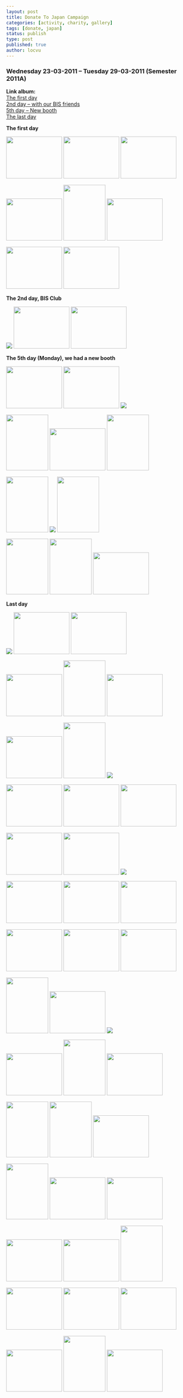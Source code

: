 ```yaml
---
layout: post
title: Donate To Japan Campaign
categories: [activity, charity, gallery]
tags: [donate, japan]
status: publish
type: post
published: true
author: locvu
---
```


> 

<h3>Wednesday 23-03-2011 – Tuesday 29-03-2011 (Semester 2011A)</h3>
<p><strong>Link album:</strong><br>
  <a href="http://img713.imageshack.us/g/img0905k.jpg/" target="_blank">The first day</a><br>
  <a href="http://img851.imageshack.us/g/img0908s.jpg/" target="_blank">2nd day – with our BIS friends</a><br>
  <a href="http://img263.imageshack.us/g/img0936c.jpg/" target="_blank">5th day – New booth</a><br>
  <a href="http://img703.imageshack.us/g/img0946j.jpg/" target="_blank">The last day</a></p>
<p><strong>The first day</strong></p>
<p><a href="http://i1.wp.com/img847.imageshack.us/i/img0892f.jpg/" target="_blank"><img src="http://i2.wp.com/img847.imageshack.us/img847/7858/img0892f.th.jpg?w=940" border="0" width="150" height="113"></a> <a href="http://i0.wp.com/img560.imageshack.us/i/img0893c.jpg/" target="_blank"><img src="http://i1.wp.com/img560.imageshack.us/img560/1148/img0893c.th.jpg?w=940" border="0" width="150" height="113"></a> <a href="http://i0.wp.com/img841.imageshack.us/i/img0895v.jpg/" target="_blank"><img src="http://i1.wp.com/img841.imageshack.us/img841/9664/img0895v.th.jpg?w=940" border="0" width="150" height="113"></a></p>
<p><a href="http://i2.wp.com/img694.imageshack.us/i/img0900n.jpg/" target="_blank"><img src="http://i0.wp.com/img694.imageshack.us/img694/96/img0900n.th.jpg?w=940" border="0" width="150" height="113"></a> <a href="http://i1.wp.com/img683.imageshack.us/i/img0901l.jpg/" target="_blank"><img src="http://i0.wp.com/img683.imageshack.us/img683/305/img0901l.th.jpg?w=940" border="0" width="113" height="150"></a> <a href="http://i1.wp.com/img204.imageshack.us/i/img0902ew.jpg/" target="_blank"><img src="http://i2.wp.com/img204.imageshack.us/img204/4628/img0902ew.th.jpg?w=940" border="0" width="150" height="113"></a></p>
<p><a href="http://i1.wp.com/img849.imageshack.us/i/img0904j.jpg/" target="_blank"><img src="http://i2.wp.com/img849.imageshack.us/img849/4800/img0904j.th.jpg?w=940" border="0" width="150" height="113"></a> <a href="http://i2.wp.com/img713.imageshack.us/i/img0905k.jpg/" target="_blank"><img src="http://i2.wp.com/img713.imageshack.us/img713/8861/img0905k.th.jpg?w=940" border="0" width="150" height="113"></a><br>
</p>
<p><strong>The 2nd day, BIS Club</strong></p>
<p><a href="http://i0.wp.com/img851.imageshack.us/i/img0908s.jpg/" target="_blank"><img src="http://i0.wp.com/img851.imageshack.us/img851/3298/img0908s.th.jpg?w=940" border="0" data-recalc-dims="1"></a> <a href="http://i1.wp.com/img189.imageshack.us/i/img0909z.jpg/" target="_blank"><img src="http://i0.wp.com/img189.imageshack.us/img189/4779/img0909z.th.jpg?w=940" border="0" width="150" height="113"></a> <a href="http://i2.wp.com/img861.imageshack.us/i/img0910vo.jpg/" target="_blank"><img src="http://i1.wp.com/img861.imageshack.us/img861/2361/img0910vo.th.jpg?w=940" border="0" width="150" height="113"></a><br>
</p>
<p><strong>The 5th day (Monday), we had a new booth</strong></p>
<p><a href="http://i0.wp.com/img824.imageshack.us/i/img0913l.jpg/" target="_blank"><img src="http://i1.wp.com/img824.imageshack.us/img824/3147/img0913l.th.jpg?w=940" border="0" width="150" height="113"></a> <a href="http://i2.wp.com/img861.imageshack.us/i/img0915v.jpg/" target="_blank"><img src="http://i2.wp.com/img861.imageshack.us/img861/8917/img0915v.th.jpg?w=940" border="0" width="150" height="113"></a> <a href="http://i2.wp.com/img121.imageshack.us/i/img0918e.jpg/" target="_blank"><img src="http://i2.wp.com/img121.imageshack.us/img121/6073/img0918e.th.jpg?w=940" border="0" data-recalc-dims="1"></a></p>
<p><a href="http://i1.wp.com/img194.imageshack.us/i/img0921co.jpg/" target="_blank"><img src="http://i2.wp.com/img194.imageshack.us/img194/8651/img0921co.th.jpg?w=940" border="0" width="113" height="150"></a> <a href="http://i0.wp.com/img62.imageshack.us/i/img0922m.jpg/" target="_blank"><img src="http://i1.wp.com/img62.imageshack.us/img62/5369/img0922m.th.jpg?w=940" border="0" width="150" height="113"></a> <a href="http://i0.wp.com/img860.imageshack.us/i/img0924r.jpg/" target="_blank"><img src="http://i1.wp.com/img860.imageshack.us/img860/2729/img0924r.th.jpg?w=940" border="0" width="113" height="150"></a></p>
<p><a href="http://i2.wp.com/img190.imageshack.us/i/img0928jt.jpg/" target="_blank"><img src="http://i2.wp.com/img190.imageshack.us/img190/2746/img0928jt.th.jpg?w=940" border="0" width="113" height="150"></a> <a href="http://i0.wp.com/img109.imageshack.us/i/img0929rp.jpg/" target="_blank"><img src="http://i0.wp.com/img109.imageshack.us/img109/8191/img0929rp.th.jpg?w=940" border="0" data-recalc-dims="1"></a> <a href="http://i1.wp.com/img835.imageshack.us/i/img0931k.jpg/" target="_blank"><img src="http://i2.wp.com/img835.imageshack.us/img835/3762/img0931k.th.jpg?w=940" border="0" width="113" height="150"></a></p>
<p><a href="http://i0.wp.com/img847.imageshack.us/i/img0933c.jpg/" target="_blank"><img src="http://i0.wp.com/img847.imageshack.us/img847/7789/img0933c.th.jpg?w=940" border="0" width="113" height="150"></a> <a href="http://i1.wp.com/img825.imageshack.us/i/img0935e.jpg/" target="_blank"><img src="http://i1.wp.com/img825.imageshack.us/img825/111/img0935e.th.jpg?w=940" border="0" width="113" height="150"></a> <a href="http://i2.wp.com/img263.imageshack.us/i/img0936c.jpg/" target="_blank"><img src="http://i0.wp.com/img263.imageshack.us/img263/1622/img0936c.th.jpg?w=940" border="0" width="150" height="113"></a><br>
</p>
<p><strong>Last day</strong></p>
<p><a href="http://i2.wp.com/img696.imageshack.us/i/img0938er.jpg/" target="_blank"><img src="http://i0.wp.com/img696.imageshack.us/img696/430/img0938er.th.jpg?w=940" border="0" data-recalc-dims="1"></a> <a href="http://i0.wp.com/img703.imageshack.us/i/img0946j.jpg/" target="_blank"><img src="http://i0.wp.com/img703.imageshack.us/img703/9738/img0946j.th.jpg?w=940" border="0" width="150" height="113"></a> <a href="http://i1.wp.com/img862.imageshack.us/i/img0947k.jpg/" target="_blank"><img src="http://i0.wp.com/img862.imageshack.us/img862/7130/img0947k.th.jpg?w=940" border="0" width="150" height="113"></a></p>
<p><a href="http://i0.wp.com/img135.imageshack.us/i/img0948z.jpg/" target="_blank"><img src="http://i0.wp.com/img135.imageshack.us/img135/2994/img0948z.th.jpg?w=940" border="0" width="150" height="113"></a> <a href="http://i1.wp.com/img849.imageshack.us/i/img0950z.jpg/" target="_blank"><img src="http://i0.wp.com/img849.imageshack.us/img849/9375/img0950z.th.jpg?w=940" border="0" width="113" height="150"></a> <a href="http://i1.wp.com/img59.imageshack.us/i/img0952ac.jpg/" target="_blank"><img src="http://i1.wp.com/img59.imageshack.us/img59/6466/img0952ac.th.jpg?w=940" border="0" width="150" height="113"></a></p>
<p><a href="http://i2.wp.com/img687.imageshack.us/i/img0953ho.jpg/" target="_blank"><img src="http://i1.wp.com/img687.imageshack.us/img687/3200/img0953ho.th.jpg?w=940" border="0" width="150" height="113"></a> <a href="http://i2.wp.com/img135.imageshack.us/i/img0954e.jpg/" target="_blank"><img src="http://i1.wp.com/img135.imageshack.us/img135/5558/img0954e.th.jpg?w=940" border="0" width="113" height="150"></a> <a href="http://i0.wp.com/img215.imageshack.us/i/img0957u.jpg/" target="_blank"><img src="http://i1.wp.com/img215.imageshack.us/img215/8879/img0957u.th.jpg?w=940" border="0" data-recalc-dims="1"></a></p>
<p><a href="http://i0.wp.com/img641.imageshack.us/i/img0965o.jpg/" target="_blank"><img src="http://i2.wp.com/img641.imageshack.us/img641/9266/img0965o.th.jpg?w=940" border="0" width="150" height="113"></a> <a href="http://i0.wp.com/img683.imageshack.us/i/img0971d.jpg/" target="_blank"><img src="http://i2.wp.com/img683.imageshack.us/img683/9070/img0971d.th.jpg?w=940" border="0" width="150" height="113"></a> <a href="http://i1.wp.com/img189.imageshack.us/i/img0975q.jpg/" target="_blank"><img src="http://i0.wp.com/img189.imageshack.us/img189/4021/img0975q.th.jpg?w=940" border="0" width="150" height="113"></a></p>
<p><a href="http://i2.wp.com/img541.imageshack.us/i/img0976ah.jpg/" target="_blank"><img src="http://i0.wp.com/img541.imageshack.us/img541/22/img0976ah.th.jpg?w=940" border="0" width="150" height="113"></a> <a href="http://i2.wp.com/img263.imageshack.us/i/img0978g.jpg/" target="_blank"><img src="http://i2.wp.com/img263.imageshack.us/img263/913/img0978g.th.jpg?w=940" border="0" width="150" height="113"></a> <a href="http://i1.wp.com/img52.imageshack.us/i/img0979qz.jpg/" target="_blank"><img src="http://i0.wp.com/img52.imageshack.us/img52/2761/img0979qz.th.jpg?w=940" border="0" data-recalc-dims="1"></a></p>
<p><a href="http://i0.wp.com/img806.imageshack.us/i/img0980o.jpg/" target="_blank"><img src="http://i2.wp.com/img806.imageshack.us/img806/2543/img0980o.th.jpg?w=940" border="0" width="150" height="113"></a> <a href="http://i1.wp.com/img823.imageshack.us/i/img0982n.jpg/" target="_blank"><img src="http://i1.wp.com/img823.imageshack.us/img823/6139/img0982n.th.jpg?w=940" border="0" width="150" height="113"></a> <a href="http://i1.wp.com/img194.imageshack.us/i/img0983vv.jpg/" target="_blank"><img src="http://i1.wp.com/img194.imageshack.us/img194/7268/img0983vv.th.jpg?w=940" border="0" width="150" height="113"></a></p>
<p><a href="http://i2.wp.com/img854.imageshack.us/i/img0984u.jpg/" target="_blank"><img src="http://i1.wp.com/img854.imageshack.us/img854/151/img0984u.th.jpg?w=940" border="0" width="150" height="113"></a> <a href="http://i2.wp.com/img829.imageshack.us/i/img0987vq.jpg/" target="_blank"><img src="http://i2.wp.com/img829.imageshack.us/img829/4919/img0987vq.th.jpg?w=940" border="0" width="150" height="113"></a> <a href="http://i2.wp.com/img88.imageshack.us/i/img0988ur.jpg/" target="_blank"><img src="http://i0.wp.com/img88.imageshack.us/img88/120/img0988ur.th.jpg?w=940" border="0" width="150" height="113"></a></p>
<p><a href="http://i2.wp.com/img141.imageshack.us/i/img0990an.jpg/" target="_blank"><img src="http://i1.wp.com/img141.imageshack.us/img141/676/img0990an.th.jpg?w=940" border="0" width="113" height="150"></a> <a href="http://i2.wp.com/img835.imageshack.us/i/img0992o.jpg/" target="_blank"><img src="http://i1.wp.com/img835.imageshack.us/img835/422/img0992o.th.jpg?w=940" border="0" width="150" height="113"></a> <a href="http://i0.wp.com/img140.imageshack.us/i/img0993tx.jpg/" target="_blank"><img src="http://i2.wp.com/img140.imageshack.us/img140/7459/img0993tx.th.jpg?w=940" border="0" data-recalc-dims="1"></a></p>
<p><a href="http://i0.wp.com/img830.imageshack.us/i/img0994u.jpg/" target="_blank"><img src="http://i1.wp.com/img830.imageshack.us/img830/1245/img0994u.th.jpg?w=940" border="0" width="150" height="113"></a> <a href="http://i0.wp.com/img840.imageshack.us/i/img0995i.jpg/" target="_blank"><img src="http://i1.wp.com/img840.imageshack.us/img840/8360/img0995i.th.jpg?w=940" border="0" width="113" height="150"></a> <a href="http://i2.wp.com/img843.imageshack.us/i/img0997l.jpg/" target="_blank"><img src="http://i2.wp.com/img843.imageshack.us/img843/9262/img0997l.th.jpg?w=940" border="0" width="150" height="113"></a></p>
<p><a href="http://i0.wp.com/img33.imageshack.us/i/img1000qs.jpg/" target="_blank"><img src="http://i2.wp.com/img33.imageshack.us/img33/6361/img1000qs.th.jpg?w=940" border="0" width="113" height="150"></a> <a href="http://i0.wp.com/img130.imageshack.us/i/img1001il.jpg/" target="_blank"><img src="http://i1.wp.com/img130.imageshack.us/img130/3536/img1001il.th.jpg?w=940" border="0" width="113" height="150"></a> <a href="http://i2.wp.com/img43.imageshack.us/i/img1002t.jpg/" target="_blank"><img src="http://i0.wp.com/img43.imageshack.us/img43/6421/img1002t.th.jpg?w=940" border="0" width="150" height="113"></a></p>
<p><a href="http://i0.wp.com/img200.imageshack.us/i/img1003h.jpg/" target="_blank"><img src="http://i1.wp.com/img200.imageshack.us/img200/9012/img1003h.th.jpg?w=940" border="0" width="113" height="150"></a> <a href="http://i0.wp.com/img857.imageshack.us/i/img1004s.jpg/" target="_blank"><img src="http://i2.wp.com/img857.imageshack.us/img857/3421/img1004s.th.jpg?w=940" border="0" width="150" height="113"></a> <a href="http://i1.wp.com/img838.imageshack.us/i/img1005g.jpg/" target="_blank"><img src="http://i0.wp.com/img838.imageshack.us/img838/6350/img1005g.th.jpg?w=940" border="0" width="150" height="113"></a></p>
<p><a href="http://i0.wp.com/img690.imageshack.us/i/img1006j.jpg/" target="_blank"><img src="http://i1.wp.com/img690.imageshack.us/img690/651/img1006j.th.jpg?w=940" border="0" width="150" height="113"></a> <a href="http://i2.wp.com/img31.imageshack.us/i/img1008zn.jpg/" target="_blank"><img src="http://i1.wp.com/img31.imageshack.us/img31/3162/img1008zn.th.jpg?w=940" border="0" width="150" height="113"></a> <a href="http://i1.wp.com/img153.imageshack.us/i/img1009o.jpg/" target="_blank"><img src="http://i0.wp.com/img153.imageshack.us/img153/3171/img1009o.th.jpg?w=940" border="0" width="113" height="150"></a></p>
<p><a href="http://i0.wp.com/img145.imageshack.us/i/img1010jb.jpg/" target="_blank"><img src="http://i0.wp.com/img145.imageshack.us/img145/1997/img1010jb.th.jpg?w=940" border="0" width="150" height="113"></a> <a href="http://i0.wp.com/img203.imageshack.us/i/img1012o.jpg/" target="_blank"><img src="http://i2.wp.com/img203.imageshack.us/img203/2815/img1012o.th.jpg?w=940" border="0" width="150" height="113"></a> <a href="http://i1.wp.com/img545.imageshack.us/i/img1014w.jpg/" target="_blank"><img src="http://i0.wp.com/img545.imageshack.us/img545/6774/img1014w.th.jpg?w=940" border="0" width="150" height="113"></a></p>
<p><a href="http://i1.wp.com/img545.imageshack.us/i/img1014w.jpg/" target="_blank"><img src="http://i0.wp.com/img545.imageshack.us/img545/6774/img1014w.th.jpg?w=940" border="0" width="150" height="113"></a> <a href="http://i2.wp.com/img69.imageshack.us/i/img1017i.jpg/" target="_blank"><img src="http://i0.wp.com/img69.imageshack.us/img69/9418/img1017i.th.jpg?w=940" border="0" width="113" height="150"></a> <a href="http://i0.wp.com/img202.imageshack.us/i/img1018kz.jpg/" target="_blank"><img src="http://i2.wp.com/img202.imageshack.us/img202/2594/img1018kz.th.jpg?w=940" border="0" width="150" height="113"></a></p>
